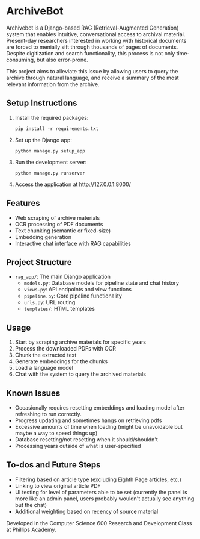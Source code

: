 # ArchiveBot

Archivebot is a Django-based RAG (Retrieval-Augmented Generation) system that enables intuitive, conversational access to archival material. Present-day researchers interested in working with historical documents are forced to menially sift through thousands of pages of documents. Despite digitization and search functionality, this process is not only time-consuming, but also error-prone. 

This project aims to alleviate this issue by allowing users to query the archive through natural language, and receive a summary of the most relevant information from the archive.

## Setup Instructions

1. Install the required packages:
   ```
   pip install -r requirements.txt
   ```

2. Set up the Django app:
   ```
   python manage.py setup_app
   ```

3. Run the development server:
   ```
   python manage.py runserver
   ```

4. Access the application at http://127.0.0.1:8000/

## Features

- Web scraping of archive materials
- OCR processing of PDF documents
- Text chunking (semantic or fixed-size)
- Embedding generation
- Interactive chat interface with RAG capabilities

## Project Structure

- `rag_app/`: The main Django application
  - `models.py`: Database models for pipeline state and chat history
  - `views.py`: API endpoints and view functions
  - `pipeline.py`: Core pipeline functionality
  - `urls.py`: URL routing
  - `templates/`: HTML templates

## Usage

1. Start by scraping archive materials for specific years
2. Process the downloaded PDFs with OCR
3. Chunk the extracted text
4. Generate embeddings for the chunks
5. Load a language model
6. Chat with the system to query the archived materials

## Known Issues
- Occasionally requires resetting embeddings and loading model after refreshing to run correctly.
- Progress updating and sometimes hangs on retrieving pdfs
- Excessive amounts of time when loading (might be unavoidable but maybe a way to speed things up)
- Database resetting/not resetting when it should/shouldn't
- Processing years outside of what is user-specified

## To-dos and Future Steps
- Filtering based on article type (excluding Eighth Page articles, etc.)
- Linking to view original article PDF
- UI testing for level of parameters able to be set (currently the panel is more like an admin panel, users probably wouldn't actually see anything but the chat)
- Additional weighting based on recency of source material

Developed in the Computer Science 600 Research and Development Class at Phillips Academy. 
